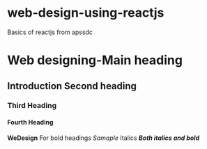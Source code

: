 # web-design-using-reactjs
Basics of reactjs from apssdc
# Web designing-Main heading
## Introduction Second heading
### Third Heading
#### Fourth Heading
**WeDesign** For bold headings
*Samaple* Italics
***Both italics and bold***
